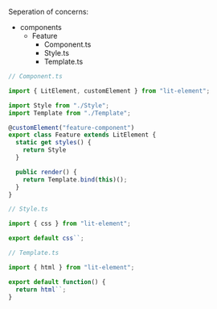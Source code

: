 Seperation of concerns:

- components
  - Feature
    - Component.ts
    - Style.ts
    - Template.ts
```js
// Component.ts

import { LitElement, customElement } from "lit-element";

import Style from "./Style";
import Template from "./Template";

@customElement("feature-component")
export class Feature extends LitElement {
  static get styles() {
    return Style
  }

  public render() {
    return Template.bind(this)();
  }
}

// Style.ts

import { css } from "lit-element";

export default css``;

// Template.ts

import { html } from "lit-element";

export default function() {
  return html``;
}
